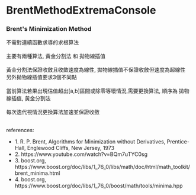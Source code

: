 # BrentMethodExtremaConsole

<h3>Brent's Minimization Method</h3>

<p>
不需對連續函數求導的求根算法
<br><br>
主要有兩種算法, 黃金分割法 和 拋物線插值
<br><br>
黃金分割法保證收斂且收斂速度為線性, 拋物線插值不保證收斂但速度為超線性
<br>另外拋物線插值要求3個不同點
<br><br>
當前算法若果出現估值超出[a,b]區間或除零等壞情況,需要更換算法, 順序為 拋物線插值, 黃金分割法
<br><br>
每次迭代視情況更換算法加速並保證收斂
<br><br>
<div>references:</div>
<ul>
<li>1. R. P. Brent, Algorithms for Minimization without Derivatives, Prentice-Hall, Englewood Cliffs, New Jersey, 1973</li>
<li>2. https://www.youtube.com/watch?v=BQm7uTYC0sg</li>
<li>3. boost.org, https://www.boost.org/doc/libs/1_76_0/libs/math/doc/html/math_toolkit/brent_minima.html</li>
<li>4. boost.org, https://www.boost.org/doc/libs/1_76_0/boost/math/tools/minima.hpp</li>
</ul>
</p>

